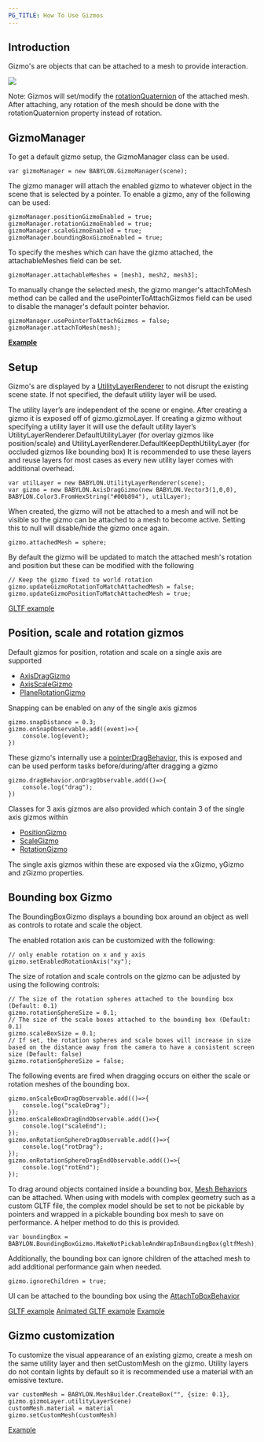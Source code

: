 ```yaml
---
PG_TITLE: How To Use Gizmos
---
```


## Introduction

Gizmo's are objects that can be attached to a mesh to provide interaction.

![](/img/how_to/gui/gizmos.png)

Note: Gizmos will set/modify the [rotationQuaternion](/features/Position,_Rotation,_Scaling) of the attached mesh. After attaching, any rotation of the mesh should be done with the rotationQuaternion property instead of rotation.

## GizmoManager
To get a default gizmo setup, the GizmoManager class can be used.
```
var gizmoManager = new BABYLON.GizmoManager(scene);
```
The gizmo manager will attach the enabled gizmo to whatever object in the scene that is selected by a pointer. To enable a gizmo, any of the following can be used:
```
gizmoManager.positionGizmoEnabled = true;
gizmoManager.rotationGizmoEnabled = true;
gizmoManager.scaleGizmoEnabled = true;
gizmoManager.boundingBoxGizmoEnabled = true;
```
To specify the meshes which can have the gizmo attached, the attachableMeshes field can be set.
```
gizmoManager.attachableMeshes = [mesh1, mesh2, mesh3];
```
To manually change the selected mesh, the gizmo manger's attachToMesh method can be called and the usePointerToAttachGizmos field can be used to disable the manager's default pointer behavior.
```
gizmoManager.usePointerToAttachGizmos = false;
gizmoManager.attachToMesh(mesh);
```
[**Example**](https://www.babylonjs-playground.com/#4TBMBR)
## Setup

Gizmo's are displayed by a [UtilityLayerRenderer](/How_To/UtilityLayerRenderer) to not disrupt the existing scene state. If not specified, the default utility layer will be used.

The utility layer’s are independent of the scene or engine. After creating a gizmo it is exposed off of gizmo.gizmoLayer. If creating a gizmo without specifying a utility layer it will use the default utility layer’s UtilityLayerRenderer.DefaultUtilityLayer (for overlay gizmos like position/scale) and UtilityLayerRenderer.DefaultKeepDepthUtilityLayer (for occluded gizmos like bounding box) It is recommended to use these layers and reuse layers for most cases as every new utility layer comes with additional overhead.

```
var utilLayer = new BABYLON.UtilityLayerRenderer(scene);
var gizmo = new BABYLON.AxisDragGizmo(new BABYLON.Vector3(1,0,0), BABYLON.Color3.FromHexString("#00b894"), utilLayer);
```
When created, the gizmo will not be attached to a mesh and will not be visible so the gizmo can be attached to a mesh to become active. Setting this to null will disable/hide the gizmo once again.
```
gizmo.attachedMesh = sphere;
```
By default the gizmo will be updated to match the attached mesh's rotation and position but these can be modified with the following
```
// Keep the gizmo fixed to world rotation
gizmo.updateGizmoRotationToMatchAttachedMesh = false;
gizmo.updateGizmoPositionToMatchAttachedMesh = true;
```
[GLTF example](http://playground.babylonjs.com/#8GY6J8#20)
## Position, scale and rotation gizmos

Default gizmos for position, rotation and scale on a single axis are supported

 - [AxisDragGizmo](https://www.babylonjs-playground.com/#31M2AP#9)
 - [AxisScaleGizmo](https://www.babylonjs-playground.com/#31M2AP#10)
 - [PlaneRotationGizmo](https://www.babylonjs-playground.com/#31M2AP#11)

Snapping can be enabled on any of the single axis gizmos

```
gizmo.snapDistance = 0.3;
gizmo.onSnapObservable.add((event)=>{
    console.log(event);
})
```

These gizmo's internally use a [pointerDragBehavior](/How_To/MeshBehavior), this is exposed and can be used perform tasks before/during/after dragging a gizmo
```
gizmo.dragBehavior.onDragObservable.add(()=>{
    console.log("drag");
})
```

Classes for 3 axis gizmos are also provided which contain 3 of the single axis gizmos within 

 - [PositionGizmo](https://www.babylonjs-playground.com/#31M2AP#6)
 - [ScaleGizmo](https://www.babylonjs-playground.com/#31M2AP#8)
 - [RotationGizmo](https://www.babylonjs-playground.com/#31M2AP#7)

The single axis gizmos within these are exposed via the xGizmo, yGizmo and zGizmo properties. 

## Bounding box Gizmo

The BoundingBoxGizmo displays a bounding box around an object as well as controls to rotate and scale the object.

The enabled rotation axis can be customized with the following:
```
// only enable rotation on x and y axis
gizmo.setEnabledRotationAxis("xy");
```

The size of rotation and scale controls on the gizmo can be adjusted by using the following controls:
```
// The size of the rotation spheres attached to the bounding box (Default: 0.1)
gizmo.rotationSphereSize = 0.1;
// The size of the scale boxes attached to the bounding box (Default: 0.1)
gizmo.scaleBoxSize = 0.1;
// If set, the rotation spheres and scale boxes will increase in size based on the distance away from the camera to have a consistent screen size (Default: false)
gizmo.rotationSphereSize = false;
```

The following events are fired when dragging occurs on either the scale or rotation meshes of the bounding box.
```
gizmo.onScaleBoxDragObservable.add(()=>{
    console.log("scaleDrag");
});
gizmo.onScaleBoxDragEndObservable.add(()=>{
    console.log("scaleEnd");
});
gizmo.onRotationSphereDragObservable.add(()=>{
    console.log("rotDrag");
});
gizmo.onRotationSphereDragEndObservable.add(()=>{
    console.log("rotEnd");
});
```

To drag around objects contained inside a bounding box, [Mesh Behaviors](/How_To/MeshBehavior) can be attached.
When using with models with complex geometry such as a custom GLTF file, the complex model should be set to not be pickable by pointers and wrapped in a pickable bounding box mesh to save on performance. A helper method to do this is provided.
```
var boundingBox = BABYLON.BoundingBoxGizmo.MakeNotPickableAndWrapInBoundingBox(gltfMesh);
```

Additionally, the bounding box can ignore children of the attached mesh to add additional performance gain when needed.
```
gizmo.ignoreChildren = true;
```


UI can be attached to the bounding box using the [AttachToBoxBehavior](/How_To/MeshBehavior)

[GLTF example](http://playground.babylonjs.com/#8GY6J8#20)
[Animated GLTF example](https://playground.babylonjs.com/#6E4LSB#15)
[Example](https://www.babylonjs-playground.com/#DEYAQ5#47)

## Gizmo customization

To customize the visual appearance of an existing gizmo, create a mesh on the same utility layer and then setCustomMesh on the gizmo. Utility layers do not contain lights by default so it is recommended use a material with an emissive texture.
```
var customMesh = BABYLON.MeshBuilder.CreateBox("", {size: 0.1}, gizmo.gizmoLayer.utilityLayerScene)
customMesh.material = material
gizmo.setCustomMesh(customMesh)
```
[Example](http://playground.babylonjs.com/#7KX2R8#133)

